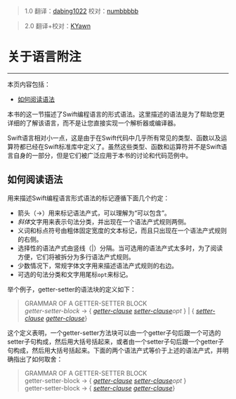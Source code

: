 > 1.0
> 翻译：[dabing1022](https://github.com/dabing1022)
> 校对：[numbbbbb](https://github.com/numbbbbb)

> 2.0
> 翻译+校对：[KYawn](https://github.com/KYawn)


# 关于语言附注
-----------------

本页内容包括：

- [如何阅读语法](#how_to_read_the_grammar)

本书的这一节描述了Swift编程语言的形式语法。这里描述的语法是为了帮助您更详细的了解该语言，而不是让您直接实现一个解析器或编译器。

Swift语言相对小一点，这是由于在Swift代码中几乎所有常见的类型、函数以及运算符都已经在Swift标准库中定义了。虽然这些类型、函数和运算符并不是Swift语言自身的一部分，但是它们被广泛应用于本书的讨论和代码范例中。

<a name="how_to_read_the_grammar"></a>
## 如何阅读语法

用来描述Swift编程语言形式语法的标记遵循下面几个约定：

-  箭头（→）用来标记语法产式，可以理解为“可以包含”。
-  *斜体*文字用来表示句法分类，并出现在一个语法产式规则两侧。
-  义词和标点符号由粗体固定宽度的文本标记，而且只出现在一个语法产式规则的右侧。
-  选择性的语法产式由竖线（|）分隔。当可选用的语法产式太多时，为了阅读方便，它们将被拆分为多行语法产式规则。
-  少数情况下，常规字体文字用来描述语法产式规则的右边。
-  可选的句法分类和文字用尾标`opt`来标记。

举个例子，getter-setter的语法块的定义如下：

> GRAMMAR OF A GETTER-SETTER BLOCK  
> *getter-setter-block* → {­ [*getter-clause*](https://developer.apple.com/library/prerelease/ios/documentation/Swift/Conceptual/Swift_Programming_Language/Declarations.html#//apple_ref/swift/grammar/getter-clause) [­*setter-clause*­](https://developer.apple.com/library/prerelease/ios/documentation/Swift/Conceptual/Swift_Programming_Language/Declarations.html#//apple_ref/swift/grammar/setter-clause)*opt* ­}­ | {­ [*setter-clause*](https://developer.apple.com/library/prerelease/ios/documentation/Swift/Conceptual/Swift_Programming_Language/Declarations.html#//apple_ref/swift/grammar/setter-clause) [­*getter-clause*](https://developer.apple.com/library/prerelease/ios/documentation/Swift/Conceptual/Swift_Programming_Language/Declarations.html#//apple_ref/swift/grammar/getter-clause)­}­

这个定义表明，一个getter-setter方法​​块可以由一个getter子句后跟一个可选的setter子句构成，然后用大括号括起来，或者由一个setter子句后跟一个getter子句构成，然后用大括号括起来。下面的两个语法产式等价于上述的语法产式，并明确指出了如何取舍：

> GRAMMAR OF A GETTER-SETTER BLOCK  
> getter-setter-block → {­ [*getter-clause*](https://developer.apple.com/library/prerelease/ios/documentation/Swift/Conceptual/Swift_Programming_Language/Declarations.html#//apple_ref/swift/grammar/getter-clause) [*­setter-clause*­](https://developer.apple.com/library/prerelease/ios/documentation/Swift/Conceptual/Swift_Programming_Language/Declarations.html#//apple_ref/swift/grammar/setter-clause)*opt* ­}­­  
> getter-setter-block → {­ [*setter-clause*](https://developer.apple.com/library/prerelease/ios/documentation/Swift/Conceptual/Swift_Programming_Language/Declarations.html#//apple_ref/swift/grammar/setter-clause) [*­getter-clause*](https://developer.apple.com/library/prerelease/ios/documentation/Swift/Conceptual/Swift_Programming_Language/Declarations.html#//apple_ref/swift/grammar/getter-clause)­}­






